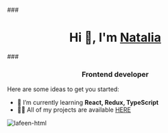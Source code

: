 ###<h1 align="center">Hi 👋, I'm <a href="" target="_blank">Natalia</a></h1>
###<h3 align="center">Frontend developer</h3>

Here are some ideas to get you started:

- 🌱 I’m currently learning **React, Redux, TypeScript**
- 👨‍💻 All of my projects are available [HERE](https://lafeen-html)

<p><img align="center" src="https://github-readme-streak-stats.herokuapp.com/?user=lafeen-html&" alt="lafeen-html" /></p>
